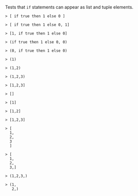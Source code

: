 Tests that `if` statements can appear as list and tuple elements.

```unison
> [ if true then 1 else 0 ]

> [ if true then 1 else 0, 1]

> [1, if true then 1 else 0]

> (if true then 1 else 0, 0)

> (0, if true then 1 else 0)

> (1)

> (1,2)

> (1,2,3)

> [1,2,3]

> []

> [1]

> [1,2]

> [1,2,3]

> [
  1,
  2,
  3
  ]

> [
  1,
  2,
  3,]

> (1,2,3,)

> (1,
   2,)

```

